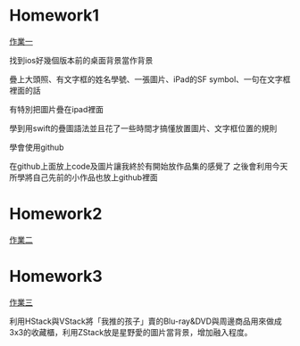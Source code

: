 <h1>Homework1</h1> 

[作業一](https://github.com/phhsu0508/swiftUI/blob/main/hw1.md)

找到ios好幾個版本前的桌面背景當作背景

疊上大頭照、有文字框的姓名學號、一張圖片、iPad的SF symbol、一句在文字框裡面的話

有特別把圖片疊在ipad裡面

學到用swift的疊圖語法並且花了一些時間才搞懂放置圖片、文字框位置的規則

學會使用github

在github上面放上code及圖片讓我終於有開始放作品集的感覺了 之後會利用今天所學將自己先前的小作品也放上github裡面


<h1>Homework2</h1> 

[作業二](https://github.com/phhsu0508/swiftUI/blob/main/hw2.md)


<h1>Homework3</h1> 

[作業三](https://github.com/phhsu0508/swiftUI/blob/main/hw3.md)

利用HStack與VStack將「我推的孩子」賣的Blu-ray&DVD與周邊商品用來做成3x3的收藏櫃，利用ZStack放是星野愛的圖片當背景，增加融入程度。
